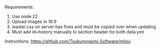 Requirements:
1. Use node 22
2. Upload images in 16:9
3. master.css on server has fixes and must be copied over when updating
4. Must add id=history manually to section header for both data.yml

Instructions:
https://github.com/Tsukumogami-Software/milou
